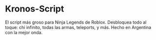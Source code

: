 # Kronos-Script
El script más groso para Ninja Legends de Roblox. Desbloquea todo al toque: chi infinito, todas las armas, teleports, y más. Hecho en Argentina con la mejor onda.
